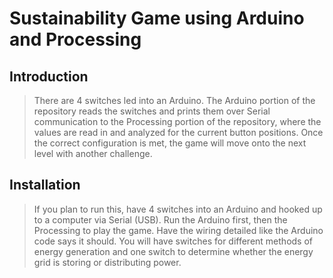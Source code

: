 # Sustainability Game using Arduino and Processing

## Introduction

> There are 4 switches led into an Arduino. The Arduino portion of the repository reads the switches and prints them over Serial communication to the Processing portion of the repository, where the values are read in and analyzed for the current button positions. Once the correct configuration is met, the game will move onto the next level with another challenge.


## Installation

> If you plan to run this, have 4 switches into an Arduino and hooked up to a computer via Serial (USB). Run the Arduino first, then the Processing to play the game. Have the wiring detailed like the Arduino code says it should. You will have switches for different methods of energy generation and one switch to determine whether the energy grid is storing or distributing power.